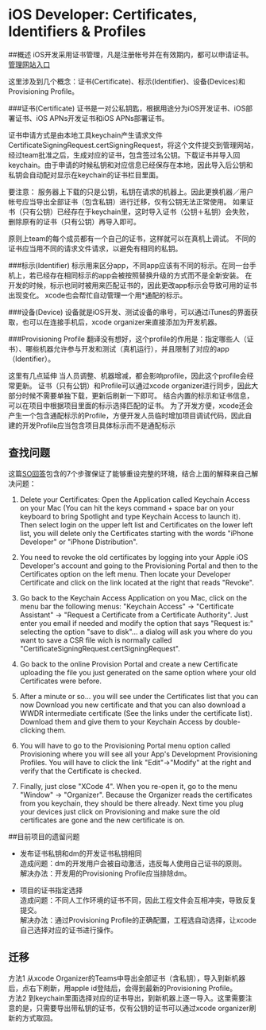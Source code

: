 # iOS Developer: Certificates, Identifiers & Profiles
##概述
iOS开发采用证书管理，凡是注册帐号并在有效期内，都可以申请证书。    
[管理网站入口](https://developer.apple.com/account/overview.action) 

这里涉及到几个概念：证书(Certificate)、标示(Identifier)、设备(Devices)和Provisioning Profile。

###证书(Certificate)
证书是一对公私钥匙，根据用途分为iOS开发证书、iOS部署证书、iOS APNs开发证书和iOS APNs部署证书。

证书申请方式是由本地工具keychain产生请求文件CertificateSigningRequest.certSigningRequest，将这个文件提交到管理网站，经过team批准之后，生成对应的证书，包含签过名公钥。下载证书并导入回keychain。由于申请的时候私钥和对应信息已经保存在本地，因此导入后公钥和私钥会自动配对显示在keychain的证书栏目里面。

要注意：
服务器上下载的只是公钥，私钥在请求的机器上。因此更换机器／用户帐号应当导出全部证书（包含私钥）进行迁移，仅有公钥无法正常使用。
如果证书（只有公钥）已经存在于keychain里，这时导入证书（公钥＋私钥）会失败，删除原有的证书（只有公钥）再导入即可。

原则上team的每个成员都有一个自己的证书，这样就可以在真机上调试。
不同的证书应当用不同的请求文件请求，以避免有相同的私钥。

###标示(Identifier)
标示用来区分app，不同app应该有不同的标示。在同一台手机上，若已经存在相同标示的app会被按照替换升级的方式而不是全新安装。
在开发的时候，标示也同时被用来匹配证书的，因此更改app标示会导致可用的证书出现变化。
xcode也会帮忙自动管理一个用*通配的标示。

###设备(Device)
设备就是iOS开发、测试设备的串号，可以通过iTunes的界面获取，也可以在连接手机后，xcode organizer来直接添加为开发机器。

###Provisioning Profile
翻译没有想好，这个profile的作用是：指定哪些人（证书）、哪些机器允许参与开发和测试（真机运行），并且限制了对应的app（Identifier）。

这里有几点延伸
当人员调整、机器增减，都会影响profile，因此这个profile会经常更新。
证书（只有公钥）和Profile可以通过xcode organizer进行同步，因此大部分时候不需要单独下载，更新后刷新一下即可。
结合内置的标示和证书信息，可以在项目中根据项目里面的标示选择匹配的证书。
为了开发方便，xcode还会产生一个包含通配标示的Profile，方便开发人员临时增加项目调试代码，因此自建的开发Profile应当包含项目具体标示而不是通配标示

## 查找问题
这篇[SO回答](http://stackoverflow.com/questions/8424017/xcode-could-not-find-a-valid-private-key-certificate-pair-for-this-profile-in-yo)包含的7个步骤保证了能够重设完整的环境，结合上面的解释来自己解决问题：


1. Delete your Certificates: Open the Application called Keychain Access on your Mac (You can hit the keys command + space bar on your keyboard to bring Spotlight and type Keychain Access to launch it). Then select login on the upper left list and Certificates on the lower left list, you will delete only the Certificates starting with the words "iPhone Developer" or "iPhone Distribution".

2. You need to revoke the old certificates by logging into your Apple iOS Developer's account and going to the Provisioning Portal and then to the Certificates option on the left menu. Then locate your Developer Certificate and click on the link located at the right that reads "Revoke".

3. Go back to the Keychain Access Application on you Mac, click on the menu bar the following menus: "Keychain Access" -> "Certificate Assistant" -> "Request a Certificate from a Certificate Authority". Just enter you email if needed and modify the option that says "Request is:" selecting the option "save to disk"... a dialog will ask you where do you want to save a CSR file wich is normally called "CertificateSigningRequest.certSigningRequest".

4. Go back to the online Provision Portal and create a new Certificate uploading the file you just generated on the same option where your old Certificates were before.

5. After a minute or so... you will see under the Certificates list that you can now Download you new certificate and that you can also download a WWDR intermediate certificate (See the links under the certificate list). Download them and give them to your Keychain Access by double-clicking them.

6. You will have to go to the Provisioning Portal menu option called Provisioning where you will see all your App's Development Provisioning Profiles. You will have to click the link "Edit"->"Modify" at the right and verify that the Certificate is checked.

7. Finally, just close "XCode 4". When you re-open it, go to the menu "Window" -> "Organizer". Because the Organizer reads the certificates from you keychain, they should be there already. Next time you plug your devices just click on Provisioning and make sure the old certificates are gone and the new certificate is on.

##目前项目的遗留问题
* 发布证书私钥和dm的开发证书私钥相同    
  造成问题：dm的开发用户会被自动激活，违反每人使用自己证书的原则。    
  解决办法：开发用的Provisioning Profile应当排除dm。

* 项目的证书指定选择    
  造成问题：不同人工作环境的证书不同，因此工程文件会互相冲突，导致反复提交。   
  解决办法：通过Provisioning Profile的正确配置，工程选自动选择，让xcode自己选择对应的证书进行操作。    
  
## 迁移
方法1 从xcode Organizer的Teams中导出全部证书（含私钥），导入到新机器后，点右下刷新，用apple id登陆后，会得到最新的Provisioning Profile。    
方法2 到keychain里面选择对应的证书导出，到新机器上逐一导入。这里需要注意的是，只需要导出带私钥的证书，仅有公钥的证书可以通过xcode organizer刷新的方式取回。